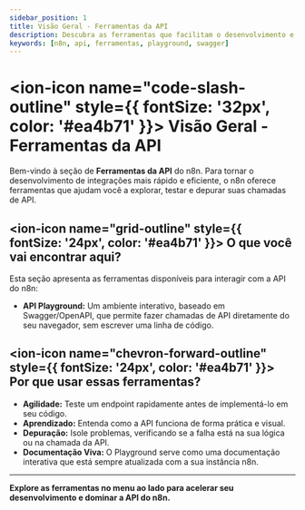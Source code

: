 ```yaml
---
sidebar_position: 1
title: Visão Geral - Ferramentas da API
description: Descubra as ferramentas que facilitam o desenvolvimento e teste de integrações com a API do n8n.
keywords: [n8n, api, ferramentas, playground, swagger]
---
```


# <ion-icon name="code-slash-outline" style={{ fontSize: '32px', color: '#ea4b71' }}></ion-icon> Visão Geral - Ferramentas da API

Bem-vindo à seção de **Ferramentas da API** do n8n. Para tornar o desenvolvimento de integrações mais rápido e eficiente, o n8n oferece ferramentas que ajudam você a explorar, testar e depurar suas chamadas de API.

## <ion-icon name="grid-outline" style={{ fontSize: '24px', color: '#ea4b71' }}></ion-icon> O que você vai encontrar aqui?

Esta seção apresenta as ferramentas disponíveis para interagir com a API do n8n:

- **API Playground:** Um ambiente interativo, baseado em Swagger/OpenAPI, que permite fazer chamadas de API diretamente do seu navegador, sem escrever uma linha de código.

## <ion-icon name="chevron-forward-outline" style={{ fontSize: '24px', color: '#ea4b71' }}></ion-icon> Por que usar essas ferramentas?

- **Agilidade:** Teste um endpoint rapidamente antes de implementá-lo em seu código.
- **Aprendizado:** Entenda como a API funciona de forma prática e visual.
- **Depuração:** Isole problemas, verificando se a falha está na sua lógica ou na chamada da API.
- **Documentação Viva:** O Playground serve como uma documentação interativa que está sempre atualizada com a sua instância n8n.

---

**Explore as ferramentas no menu ao lado para acelerar seu desenvolvimento e dominar a API do n8n.** 
